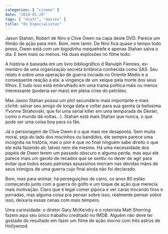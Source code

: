 ```yaml
---
categories: [ "cinema" ]
date: "2019-01-29"
tags: [ "draft", "movies" ]
title: "Os Especialistas"
---
```

Jason Stahan, Robert de Niro e Clive Owen na capa deste DVD. Parece um
filmão de ação para mim. Bom, nem tanto. De Niro fica quase o tempo
todo preso, Owen está com um bigodinho mequetrefe e apenas Stahan salva
o dia. E bem mais ou menos. Há duas explosões no filme todo.

A história é baseada em um livro bibliográfico d Ranulph Fiennes,
ex-membro de uma organização secreta britânica conhecida como SAS. Seu
relato é sobre uma operação de guerra iniciada no Oriente Médio e
a consequente reação a ela: a vingança de um xeique pela morte dos
seus filhos. E tudo isso está embrulhado em uma trama política mais
ou menos interessante (poderia ser mais) em plena crise do petróleo.

Mas Jason Stahan possui um plot secundário mais importante e mais
clichê: salvar seu amigo de longa data e voltar para sua garota (a
belíssima Yvonne Strahovski, que foi uma serial killer em uma temporada
de Dexter, como o mundo dá voltas...). Stahan está mais Stahan que
nunca, o que pode ser uma coisa boa para os fãs.

Já o personagem de Clive Owen é o que mais me desaponta. Sem muita
moral, seja do lado dos mocinhos ou bandidos, ele sempre parece uma
incógnita na história, mas o pior é que no final ninguém sabe direito
o que ele está fazendo ali; talvez nem ele mesmo. Há uma necessidade
dos papéis de Owen terem um passado obscuro e alguma perda, mas aqui
ele parece mais um garoto de recados que se sentiu no dever de agir para
evitar que todos esses patriotas assassinos morram nas devidas mãos de
seus inimigos de uma guerra cujo final ainda não foi declarado.

Bom, mas para animar, há perseguições de carro, os anos 80 estão
começando junto com a guerra do golfo e um toque de ação que merecia
mais motivação. Claro que é legal comer pipoca e ver caras trocando
tiros e porradas, mas alguma coisa pra pensar sobre isso, realmente
pensar sobre isso, deixaria essas cenas com mais tempero.

Uma curiosidade: o diretor Gary McKendry e o roteirista Matt Sherring
fazem aqui seu único trabalho creditado no IMDB. Alguém não deve ter
gostado do resultado em fazer um filme de ação morno com três astros
de Hollywood.
